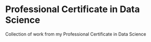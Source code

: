 # Professional Certificate in Data Science
Collection of work from my Professional Certificate in Data Science

